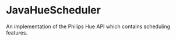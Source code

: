 JavaHueScheduler
===============

An implementation of the Philips Hue API which contains scheduling features.